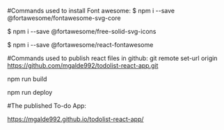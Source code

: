 
#Commands used to install Font awesome:
$ npm i --save @fortawesome/fontawesome-svg-core

$ npm i --save @fortawesome/free-solid-svg-icons

$ npm i --save @fortawesome/react-fontawesome

#Commands used to publish react files in github:
git remote set-url origin https://github.com/mgalde992/todolist-react-app.git

npm run build

npm run deploy

#The published To-do App:

https://mgalde992.github.io/todolist-react-app/
